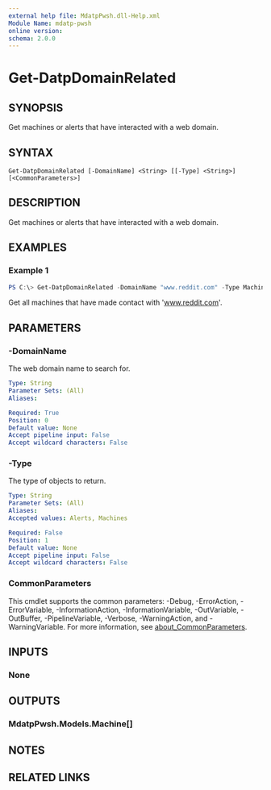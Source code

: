 ```yaml
---
external help file: MdatpPwsh.dll-Help.xml
Module Name: mdatp-pwsh
online version:
schema: 2.0.0
---
```


# Get-DatpDomainRelated

## SYNOPSIS
Get machines or alerts that have interacted with a web domain.

## SYNTAX

```
Get-DatpDomainRelated [-DomainName] <String> [[-Type] <String>] [<CommonParameters>]
```

## DESCRIPTION
Get machines or alerts that have interacted with a web domain.

## EXAMPLES

### Example 1
```powershell
PS C:\> Get-DatpDomainRelated -DomainName "www.reddit.com" -Type Machines
```

Get all machines that have made contact with 'www.reddit.com'.

## PARAMETERS

### -DomainName
The web domain name to search for.

```yaml
Type: String
Parameter Sets: (All)
Aliases:

Required: True
Position: 0
Default value: None
Accept pipeline input: False
Accept wildcard characters: False
```

### -Type
The type of objects to return.

```yaml
Type: String
Parameter Sets: (All)
Aliases:
Accepted values: Alerts, Machines

Required: False
Position: 1
Default value: None
Accept pipeline input: False
Accept wildcard characters: False
```

### CommonParameters
This cmdlet supports the common parameters: -Debug, -ErrorAction, -ErrorVariable, -InformationAction, -InformationVariable, -OutVariable, -OutBuffer, -PipelineVariable, -Verbose, -WarningAction, and -WarningVariable. For more information, see [about_CommonParameters](http://go.microsoft.com/fwlink/?LinkID=113216).

## INPUTS

### None

## OUTPUTS

### MdatpPwsh.Models.Machine[]

## NOTES

## RELATED LINKS
